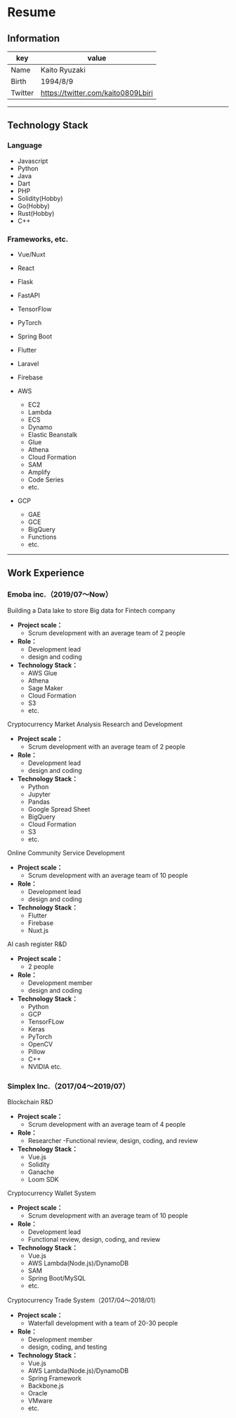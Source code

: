 # Resume

## Information

|key|value|
|---|---|
|Name|Kaito Ryuzaki|
|Birth|1994/8/9|
|Twitter|https://twitter.com/kaito0809Lbiri|

---

## Technology Stack

### Language

- Javascript
- Python
- Java
- Dart
- PHP 
- Solidity(Hobby)
- Go(Hobby)
- Rust(Hobby)
- C++

### Frameworks, etc.

- Vue/Nuxt
- React
- Flask
- FastAPI
- TensorFlow
- PyTorch
- Spring Boot
- Flutter
- Laravel
- Firebase
- AWS
   - EC2
   - Lambda
   - ECS
   - Dynamo
   - Elastic Beanstalk
   - Glue
   - Athena
   - Cloud Formation
   - SAM
   - Amplify
   - Code Series
   - etc.

- GCP
   - GAE
   - GCE
   - BigQuery
   - Functions
   - etc.


---

## Work Experience

### Emoba inc.（2019/07〜Now）

Building a Data lake to store Big data for Fintech company
- **Project scale：**
    - Scrum development with an average team of 2 people
- **Role：**
    - Development lead
    - design and coding
- **Technology Stack：**
    - AWS Glue
    - Athena
    - Sage Maker
    - Cloud Formation
    - S3
    - etc.

Cryptocurrency Market Analysis Research and Development
- **Project scale：**
    - Scrum development with an average team of 2 people
- **Role：**
    - Development lead
    - design and coding
- **Technology Stack：**
    - Python
    - Jupyter
    - Pandas
    - Google Spread Sheet
    - BigQuery
    - Cloud Formation
    - S3
    - etc.

Online Community Service Development
- **Project scale：**
    - Scrum development with an average team of 10 people
- **Role：**
    - Development lead
    - design and coding
- **Technology Stack：**
    - Flutter
    - Firebase
    - Nuxt.js

AI cash register R&D
- **Project scale：**
    - 2 people
- **Role：**
    - Development member
    - design and coding
- **Technology Stack：**
    - Python
    - GCP
    - TensorFLow
    - Keras
    - PyTorch
    - OpenCV
    - Pillow
    - C++
    - NVIDIA
etc.

### Simplex Inc.（2017/04〜2019/07）

Blockchain R&D
- **Project scale：**
    - Scrum development with an average team of 4 people
- **Role：**
    - Researcher
-Functional review, design, coding, and review
- **Technology Stack：**
    - Vue.js
    - Solidity
    - Ganache
    - Loom SDK


Cryptocurrency Wallet System
- **Project scale：**
    - Scrum development with an average team of 10 people
- **Role：**
    - Development lead
    - Functional review, design, coding, and review
- **Technology Stack：**
    - Vue.js
    - AWS Lambda(Node.js)/DynamoDB
    - SAM
    - Spring Boot/MySQL 
    - etc.

Cryptocurrency Trade System（2017/04〜2018/01）
- **Project scale：**
    - Waterfall development with a team of 20-30 people
- **Role：**
    - Development member 
    - design, coding, and testing
- **Technology Stack：**
    - Vue.js
    - AWS Lambda(Node.js)/DynamoDB
    - Spring Framework
    - Backbone.js
    - Oracle
    - VMware
    - etc.

